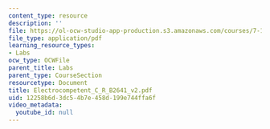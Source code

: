 ```yaml
---
content_type: resource
description: ''
file: https://ol-ocw-studio-app-production.s3.amazonaws.com/courses/7-13-experimental-microbial-genetics-fall-2003/12258b6d3dc54b7e458d199e744ffa6f_Electrocompetent_C_R_B2641_v2.pdf
file_type: application/pdf
learning_resource_types:
- Labs
ocw_type: OCWFile
parent_title: Labs
parent_type: CourseSection
resourcetype: Document
title: Electrocompetent_C_R_B2641_v2.pdf
uid: 12258b6d-3dc5-4b7e-458d-199e744ffa6f
video_metadata:
  youtube_id: null
---
```

